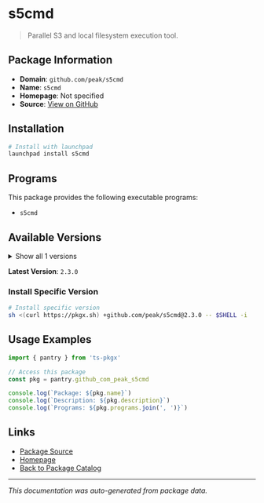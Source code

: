 # s5cmd

> Parallel S3 and local filesystem execution tool.

## Package Information

- **Domain**: `github.com/peak/s5cmd`
- **Name**: `s5cmd`
- **Homepage**: Not specified
- **Source**: [View on GitHub](https://github.com/pkgxdev/pantry/tree/main/projects/github.com/peak/s5cmd/package.yml)

## Installation

```bash
# Install with launchpad
launchpad install s5cmd
```

## Programs

This package provides the following executable programs:

- `s5cmd`

## Available Versions

<details>
<summary>Show all 1 versions</summary>

- `2.3.0`

</details>

**Latest Version**: `2.3.0`

### Install Specific Version

```bash
# Install specific version
sh <(curl https://pkgx.sh) +github.com/peak/s5cmd@2.3.0 -- $SHELL -i
```

## Usage Examples

```typescript
import { pantry } from 'ts-pkgx'

// Access this package
const pkg = pantry.github_com_peak_s5cmd

console.log(`Package: ${pkg.name}`)
console.log(`Description: ${pkg.description}`)
console.log(`Programs: ${pkg.programs.join(', ')}`)
```

## Links

- [Package Source](https://github.com/pkgxdev/pantry/tree/main/projects/github.com/peak/s5cmd/package.yml)
- [Homepage](#)
- [Back to Package Catalog](../package-catalog.md)

---

*This documentation was auto-generated from package data.*
